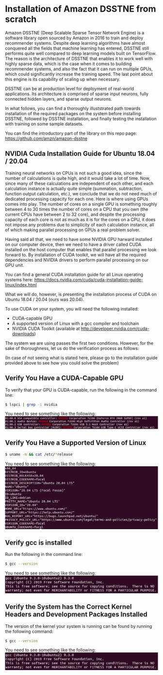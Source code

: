# Installation of Amazon DSSTNE from scratch
Amazon DSSTNE (Deep Scalable Sparse Tensor Network Engine) is a software library open sourced by Amazon in 2016 to train and deploy recommender systems. Despite deep learning algorithms have almost conquered all the fields that machine learning has entered, DSSTNE still performs quite well compared to deep learning models built on TensorFlow. The reason is the architecture of DSSTNE that enables it to work well with highly sparse data, which is the case when it comes to building recommender systems, and also the fact that it can run on multiple GPUs, which could significantly increase the training speed. The last point about this engine is its capability of scaling up when necessary.

DSSTNE can be at production level for deployment of real-world applications. Its architecture is comprised of sparse input neurons, fully connected hidden layers, and sparse output neurons.

In what follows, you can find a thoroughly illuststrated path towards installation of the required packages on the system before installing DSSTNE, followed by DSSTNE installation, and finally testing the installation with training on some sample datasets.

You can find the introductory part of the library on this repo page:
https://github.com/amzn/amazon-dsstne

## NVIDIA Cuda Installation Guide for Ubuntu 18.04 / 20.04
Training neural networks on CPUs is not such a good idea, since the number of calculations is quite high, and it would take a lot of time. Now, since many of these calculations are independent of each other, and each calculation instance is actually quite simple (summation, subtraction, function output calculation, etc.), we conclude that we do not need much of dedicated processing capacity for each one. Here is where using GPUs comes into play. The number of cores on a single GPU is something roughly between 4 to 30 times the number of cores on a CPU that you own (the current CPUs have between 2 to 32 core), and despite the processing capacity of each core is not as much as it is for the cores on a CPU, it does not impose any problems due to simplicity of each calculation instance, all of which making parallel processing on GPUs a real problem solver.

Having said all that, we need to have some NVIDIA GPU harward installed on our computer device, then we need to have a driver called CUDA installed on the host computer that enables that parallel processing we look forward to. By installation of CUDA toolkit, we will have all the required dependencies and NVIDIA drivers to perform parallel processing on our GPU unit.

You can find a general CUDA installation guide for all Linux operating systems here:
https://docs.nvidia.com/cuda/cuda-installation-guide-linux/index.html

What we will do, however, is presenting the installation process of CUDA on Ubuntu 18.04 / 20.04 (ours was 20.04).

To use CUDA on your system, you will need the following installed:
- CUDA-capable GPU
- A supported version of Linux with a gcc compiler and toolchain
- NVIDIA CUDA Toolkit (available at http://developer.nvidia.com/cuda-downloads)

The system we are using passes the first two conditions. However, for the sake of thoroughness, let us do the verification process as follows:

(In case of not seeing what is stated here, please go to the installation guide provided above to see how you could solve the problem)

## Verify You Have a CUDA-Capable GPU
To verify that your GPU is CUDA-capable, run the following in the command line:

```sh
$ lspci | grep -i nvidia
```
You need to see something like the following:
![CUDA-Capable GPU](https://github.com/omikay/dsstne-installation/blob/master/Images/Screenshot%20from%202020-06-30%2011-19-23.png)

## Verify You Have a Supported Version of Linux
```sh
$ uname -m && cat /etc/*release
```
You need to see something like the following:
![Supported Version of Linux](https://github.com/omikay/dsstne-installation/blob/master/Images/Screenshot%20from%202020-06-30%2011-43-28.png)

## Verify gcc is installed
Run the following in the command line:
```sh
$ gcc --version
```
You need to see something like the following:
![System Has gcc Installed](https://github.com/omikay/dsstne-installation/blob/master/Images/Screenshot%20from%202020-06-30%2011-47-55.png)

## Verify the System has the Correct Kernel Headers and Development Packages Installed
The version of the kernel your system is running can be found by running the following command:
```sh
$ gcc --version
```
You need to see something like the following:
![System Has gcc Installed](https://github.com/omikay/dsstne-installation/blob/master/Images/Screenshot%20from%202020-06-30%2011-47-55.png)
